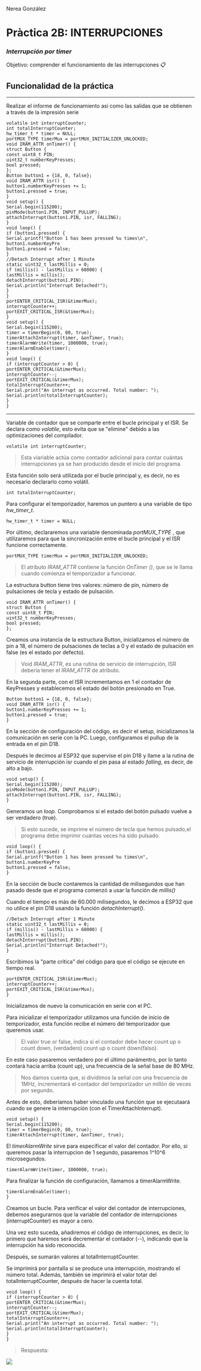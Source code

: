 Nerea González
# Pràctica 2B: INTERRUPCIONES
### *Interrupción por timer*

Objetivo: comprender el funcionamiento de las interrupciones 📋

## Funcionalidad de la práctica
---------------------------------
Realizar el informe de funcionamiento asi como las salidas que se obtienen a través de la
impresión serie

```
volatile int interruptCounter;
int totalInterruptCounter;
hw_timer_t * timer = NULL;
portMUX_TYPE timerMux = portMUX_INITIALIZER_UNLOCKED;
void IRAM_ATTR onTimer() {
struct Button {
const uint8_t PIN;
uint32_t numberKeyPresses;
bool pressed;
};
Button button1 = {18, 0, false};
void IRAM_ATTR isr() {
button1.numberKeyPresses += 1;
button1.pressed = true;
}
void setup() {
Serial.begin(115200);
pinMode(button1.PIN, INPUT_PULLUP);
attachInterrupt(button1.PIN, isr, FALLING);
}
void loop() {
if (button1.pressed) {
Serial.printf("Button 1 has been pressed %u times\n", button1.numberKeyPre
button1.pressed = false;
}
//Detach Interrupt after 1 Minute
static uint32_t lastMillis = 0;
if (millis() - lastMillis > 60000) {
lastMillis = millis();
detachInterrupt(button1.PIN);
Serial.println("Interrupt Detached!");
}
}
portENTER_CRITICAL_ISR(&timerMux);
interruptCounter++;
portEXIT_CRITICAL_ISR(&timerMux);
}
void setup() {
Serial.begin(115200);
timer = timerBegin(0, 80, true);
timerAttachInterrupt(timer, &onTimer, true);
timerAlarmWrite(timer, 1000000, true);
timerAlarmEnable(timer);
}
void loop() {
if (interruptCounter > 0) {
portENTER_CRITICAL(&timerMux);
interruptCounter--;
portEXIT_CRITICAL(&timerMux);
totalInterruptCounter++;
Serial.print("An interrupt as occurred. Total number: ");
Serial.println(totalInterruptCounter);
}
}

```
---------------------------------

Variable de contador que se comparte entre el bucle principal y el ISR. Se declara como *volatile*, esto evita que se "elimine" debido a las optimizaciones del compilador. 

```
volatile int interruptCounter;
```

>Esta viariable actúa como contador adicional para contar cuántas interrupciones ya se han producido desde el inicio del programa. 

Esta función solo será utilizada por el bucle principal y, es decir, no es necesario declararlo como volátil.
```
int totalInterruptCounter;
```
Para configurar el temporizador, haremos un puntero a una variable de tipo *hw_timer_t*.
```
hw_timer_t * timer = NULL;
```
Por último, declararemos una variable denominada *portMUX_TYPE* , que utilizaremos para que la sincronización entre el bucle principal y el ISR funcione correctamente. 
```
portMUX_TYPE timerMux = portMUX_INITIALIZER_UNLOCKED;
```
>El atributo *IRAM_ATTR* contiene la función *OnTimer ()*, que se le llama cuando comienza el temporizador a funcionar.

La estructura button tiene tres valores: número de pin, número de pulsaciones de tecla y estado de pulsación. 

```
void IRAM_ATTR onTimer() {
struct Button {
const uint8_t PIN;
uint32_t numberKeyPresses;
bool pressed;
};
```
Creamos una instancia de la estructura Button, inicializamos el número de pin a 18, el número de pulsaciones de teclas a 0 y el estado de pulsación en false (es el estado por defecto).

>Void *IRAM_ATTR*, es una rutina de servicio de interrupción, ISR debería tener el *IRAM_ATTR* de atributo.

En la segunda parte, con el ISR incrementamos en 1 el contador de KeyPresses y establecemos el estado del botón presionado en True.

```
Button button1 = {18, 0, false};
void IRAM_ATTR isr() {
button1.numberKeyPresses += 1;
button1.pressed = true;
}
```
En la sección de configuración del código, es decir el setup, inicializamos la comunicación en serie con la PC. Luego, configuramos el pullup de la entrada en el pin D18.

Después le decimos al ESP32 que supervise el pin D18 y llame a la rutina de servicio de interrupción isr cuando el pin pasa al estado *falling*, es decir, de alto a bajo.

```
void setup() {
Serial.begin(115200);
pinMode(button1.PIN, INPUT_PULLUP);
attachInterrupt(button1.PIN, isr, FALLING);
}
```
Generamos un *loop*. Comprobamos si el estado del botón pulsado vuelve a ser verdadero (true).

>Si esto sucede, se imprime el número de tecla que hemos pulsado,el programa debe imprimir cuántas veces ha sido pulsado. 

```
void loop() {
if (button1.pressed) {
Serial.printf("Button 1 has been pressed %u times\n", button1.numberKeyPre
button1.pressed = false;
}
```
En la sección de bucle contaremos la cantidad de milisegundos que han pasado desde que el programa comenzó a usar la función de *millis()*

Cuando el tiempo es más de 60.000 milisegundos, le decimos a ESP32 que no utilice el pin D18 usando la función *detachInterrupt()*.

```
//Detach Interrupt after 1 Minute
static uint32_t lastMillis = 0;
if (millis() - lastMillis > 60000) {
lastMillis = millis();
detachInterrupt(button1.PIN);
Serial.println("Interrupt Detached!");
}
```
Escribimos la "parte crítica" del código para que el código se ejecute en tiempo real.

```
portENTER_CRITICAL_ISR(&timerMux);
interruptCounter++;
portEXIT_CRITICAL_ISR(&timerMux);
}

```
Inicializamos de nuevo la comunicación en serie con el PC. 

Para inicializar el temporizador utilizamos una función de inicio de temporizador, esta función recibe el número del temporizador que queremos usar. 
>El valor true or false, indica si el contador debe hacer count up o count down, (verdadero) count up o count down(falso). 

En este caso pasaremos verdadero por el último parámentro, por lo tanto contará hacia arriba (count up), una frecuencia de la señal base de 80 MHz. 

> Nos damos cuenta que, si dividimos la señal con una frecuencia de 1MHz, incrementará el contador del temporizador un millón de veces por segundo. 

Antes de esto, deberíamos haber vinculado una función que se ejecutaará cuando se genere la interrupción (con el TimerAttachInterrupt).

```
void setup() {
Serial.begin(115200);
timer = timerBegin(0, 80, true);
timerAttachInterrupt(timer, &onTimer, true);
```

El *timerAlarmWrite* sirve para especificar el valor del contador. Por ello, si queremos pasar la interrupcion de 1 segundo, pasaremos 1^10^6 microsegundos. 

```
timerAlarmWrite(timer, 1000000, true);

```
Para finalizar la función de configuración, llamamos a timerAlarmWrite. 

```
timerAlarmEnable(timer);
}
```

Creamos un bucle. Para verificar el valor del contador de interrupciones, debemos asegurarnos que la variable del contador de interrupciones (interruptCounter) es mayor a cero. 

 Una vez esto suceda, añadiremos el código de interrupciones, es decir, lo primero que haremos será decrementar el contador (--), indicando que la interrupción ha sido reconocida.
 
 Después, se sumarán valores al totalInterruptCounter. 

Se imprimirá por pantalla si se produce una interrupción, mostrando el número total. Además, también se imprimirá el valor totar del totalInterruptCounter, después de hacer la cuenta total.

```
void loop() {
if (interruptCounter > 0) {
portENTER_CRITICAL(&timerMux);
interruptCounter--;
portEXIT_CRITICAL(&timerMux);
totalInterruptCounter++;
Serial.print("An interrupt as occurred. Total number: ");
Serial.println(totalInterruptCounter);
}
}
```


>Respuesta: 

![](res.jpg)